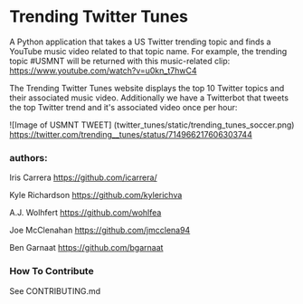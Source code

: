 # Trending Twitter Tunes

A Python application that takes a US Twitter trending topic and finds a YouTube music video related to that topic name.
For example, the trending topic #USMNT will be returned with this music-related clip: https://www.youtube.com/watch?v=u0kn_t7hwC4

The Trending Twitter Tunes website displays the top 10 Twitter topics and their associated music video.
Additionally we have a Twitterbot that tweets the top Twitter trend and it's associated video once per hour:

![Image of USMNT TWEET]
(twitter_tunes/static/trending_tunes_soccer.png)
https://twitter.com/trending__tunes/status/714966217606303744


### authors:
Iris Carrera https://github.com/icarrera/

Kyle Richardson https://github.com/kylerichva

A.J. Wolhfert https://github.com/wohlfea

Joe McClenahan https://github.com/jmcclena94

Ben Garnaat https://github.com/bgarnaat




### How To Contribute
See CONTRIBUTING.md
